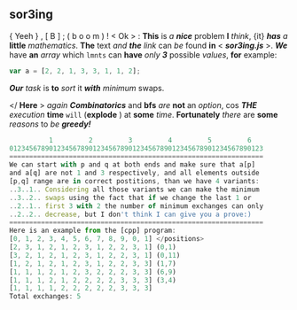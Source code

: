 ## sor3ing
{ Yeeh } , [ B ] ; ( b o o m ) ! < Ok > : **This** is *a* ***nice***
problem **I** *think*, {it} ***has*** *a* **little** *mathematics*.
**The** text *and* ***the*** *link* can *be* found **in** 
< ***sor3ing.js*** >. ***We*** have **an** *array* which ``lmnts`` 
can **have** *only* ***3*** possible *values*, **for** example:
```JavaScript
var a = [2, 2, 1, 3, 3, 1, 1, 2];
```
***Our*** *task* is **to** *sort* it ***with*** *minimum* swaps.

</ **Here** > *again* ***Combinatorics*** and **bfs** *are* **not** an
*option*, cos ***THE*** *execution* **time** ``will`` (**explode** ) at
**some** *time*. **Fortunately** *there* are **some** *reasons* to
*be* ***greedy!***

```JavaScript
          1         2         3         4         5         6
0123456789012345678901234567890123456789012345678901234567890123
================================================================
We can start with p and q at both ends and make sure that a[p]
and a[q] are not 1 and 3 respectively, and all elements outside
[p,q] range are in correct postitions, than we have 4 variants:
..3..1.. Considering all those variants we can make the minimum
..3..2.. swaps using the fact that if we change the last 1 or
..2..1.. first 3 with 2 the number of minimum exchanges can only
..2..2.. decrease, but I don't think I can give you a prove:)
================================================================
Here is an example from the [cpp] program:
[0, 1, 2, 3, 4, 5, 6, 7, 8, 9, 0, 1] </positions>
[2, 3, 1, 2, 1, 2, 3, 1, 2, 2, 3, 1] (0,1)
[3, 2, 1, 2, 1, 2, 3, 1, 2, 2, 3, 1] (0,11)
[1, 2, 1, 2, 1, 2, 3, 1, 2, 2, 3, 3] (1,7)
[1, 1, 1, 2, 1, 2, 3, 2, 2, 2, 3, 3] (6,9)
[1, 1, 1, 2, 1, 2, 2, 2, 2, 3, 3, 3] (3,4)
[1, 1, 1, 1, 2, 2, 2, 2, 2, 3, 3, 3]
Total exchanges: 5
```
